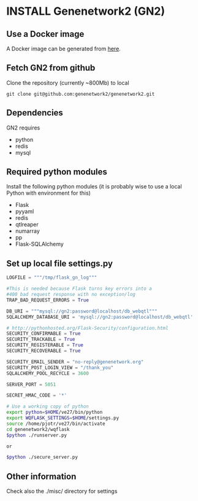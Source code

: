 # INSTALL Genenetwork2 (GN2)

## Use a Docker image

A Docker image can be generated from
[here](https://github.com/lomereiter/gn2-docker).

## Fetch GN2 from github

Clone the repository (currently ~800Mb) to local

    git clone git@github.com:genenetwork2/genenetwork2.git

## Dependencies

GN2 requires

* python
* redis
* mysql

## Required python modules

Install the following python modules (it is probably wise to use a local
Python with environment for this)

* Flask
* pyyaml
* redis
* qtlreaper
* numarray
* pp
* Flask-SQLAlchemy

## Set up local file settings.py

```python
LOGFILE = """/tmp/flask_gn_log"""

#This is needed because Flask turns key errors into a
#400 bad request response with no exception/log
TRAP_BAD_REQUEST_ERRORS = True

DB_URI = """mysql://gn2:password@localhost/db_webqtl"""
SQLALCHEMY_DATABASE_URI = 'mysql://gn2:password@localhost/db_webqtl'

# http://pythonhosted.org/Flask-Security/configuration.html
SECURITY_CONFIRMABLE = True
SECURITY_TRACKABLE = True
SECURITY_REGISTERABLE = True
SECURITY_RECOVERABLE = True

SECURITY_EMAIL_SENDER = "no-reply@genenetwork.org"
SECURITY_POST_LOGIN_VIEW = "/thank_you"
SQLALCHEMY_POOL_RECYCLE = 3600

SERVER_PORT = 5051

SECRET_HMAC_CODE = '*'
```

```sh
# Use a working copy of python
export python=$HOME/ve27/bin/python
export WQFLASK_SETTINGS=$HOME/settings.py
source /home/pjotr/ve27/bin/activate  
cd genenetwork2/wqflask
$python ./runserver.py

or

$python ./secure_server.py
```

## Other information

Check also the ./misc/ directory for settings